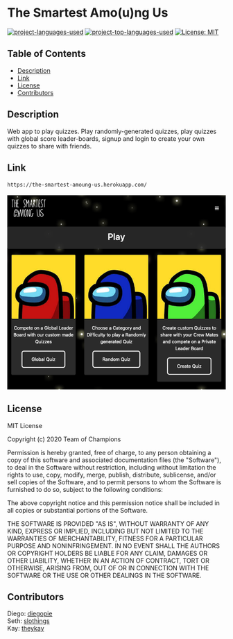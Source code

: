 # The Smartest Amo(u)ng Us
[![project-languages-used](https://img.shields.io/github/languages/count/diegopie/The-Smartest-Among-Us?color=important)](https://github.com/diegopie/The-Smartest-Among-Us)
[![project-top-languages-used](https://img.shields.io/github/languages/top/diegopie/The-Smartest-Among-Us?color=important)](https://github.com/diegopie/The-Smartest-Among-Us)
[![License: MIT](https://img.shields.io/badge/License-MIT-yellow.svg)](https://opensource.org/licenses/MIT)

## Table of Contents
* [Description](#description)
* [Link](#link)
* [License](#license)
* [Contributors](#contributors)
            
## Description
Web app to play quizzes. Play randomly-generated quizzes, play quizzes with global score leader-boards, signup and login to create your own quizzes to share with friends.

## Link
`https://the-smartest-amoung-us.herokuapp.com/`\
\
!["play" screen of app](./public/assets/img/app.png)

## License
MIT License

Copyright (c) 2020 Team of Champions

Permission is hereby granted, free of charge, to any person obtaining a copy
of this software and associated documentation files (the "Software"), to deal
in the Software without restriction, including without limitation the rights
to use, copy, modify, merge, publish, distribute, sublicense, and/or sell
copies of the Software, and to permit persons to whom the Software is
furnished to do so, subject to the following conditions:

The above copyright notice and this permission notice shall be included in all
copies or substantial portions of the Software.

THE SOFTWARE IS PROVIDED "AS IS", WITHOUT WARRANTY OF ANY KIND, EXPRESS OR
IMPLIED, INCLUDING BUT NOT LIMITED TO THE WARRANTIES OF MERCHANTABILITY,
FITNESS FOR A PARTICULAR PURPOSE AND NONINFRINGEMENT. IN NO EVENT SHALL THE
AUTHORS OR COPYRIGHT HOLDERS BE LIABLE FOR ANY CLAIM, DAMAGES OR OTHER
LIABILITY, WHETHER IN AN ACTION OF CONTRACT, TORT OR OTHERWISE, ARISING FROM,
OUT OF OR IN CONNECTION WITH THE SOFTWARE OR THE USE OR OTHER DEALINGS IN THE
SOFTWARE.

## Contributors
Diego: [diegopie](https://github.com/diegopie)\
Seth: [slothings](https://github.com/slothings)\
Kay: [theykay](https://github.com/theykay)
